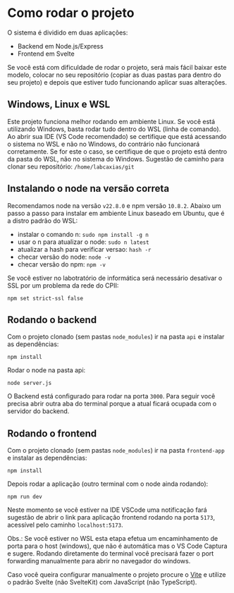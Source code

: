 # Como rodar o projeto

O sistema é dividido em duas aplicações:
 - Backend em Node.js/Express
 - Frontend em Svelte

Se você está com dificuldade de rodar o projeto, será mais fácil baixar este modelo, colocar no seu repositório (copiar as duas pastas para dentro do seu projeto) e depois que estiver tudo funcionando aplicar suas alterações.

## Windows, Linux e WSL

Este projeto funciona melhor rodando em ambiente Linux. Se você está utilizando Windows, basta rodar tudo dentro do WSL (linha de comando). Ao abrir sua IDE (VS Code recomendado) se certifique que está acessando o sistema no WSL e não no Windows, do contrário não funcionará corretamente. Se for este o caso, se certifique de que o projeto está dentro da pasta do WSL, não no sistema do Windows. Sugestão de caminho para clonar seu repositório: `/home/labcaxias/git`

## Instalando o node na versão correta

Recomendamos node na versão `v22.8.0` e npm versão `10.8.2`. Abaixo um passo a passo para instalar em ambiente Linux baseado em Ubuntu, que é a distro padrão do WSL:

 - instalar o comando n: `sudo npm install -g n`
 - usar o n para atualizar o node: `sudo n latest`
 - atualizar a hash para verificar versao: `hash -r`
 - checar versão do node: `node -v`
 - checar versão do npm: `npm -v`

Se você estiver no labotratório de informática será necessário desativar o SSL por um problema da rede do CPII:

`npm set strict-ssl false`

## Rodando o backend

Com o projeto clonado (sem pastas `node_modules`) ir na pasta `api` e instalar as dependências:

`npm install`

Rodar o node na pasta api: 

`node server.js`

O Backend está configurado para rodar na porta `3000`. Para seguir você precisa abrir outra aba do terminal porque a atual ficará ocupada com o servidor do backend.

## Rodando o frontend

Com o projeto clonado (sem pastas `node_modules`) ir na pasta `frontend-app` e instalar as dependências:

`npm install`

Depois rodar a aplicação (outro terminal com o node ainda rodando):

`npm run dev`

Neste momento se você estiver na IDE VSCode uma notificação fará sugestão de abrir o link para aplicação frontend rodando na porta `5173`, acessível pelo caminho `localhost:5173`.

Obs.: Se você estiver no WSL esta etapa efetua um encaminhamento de porta para o host (windows), que não é automática mas o VS Code Captura e sugere. Rodando diretamente do terminal você precisará fazer o port forwarding manualmente para abrir no navegador do windows.

Caso você queira configurar manualmente o projeto procure o [Vite](https://vitejs.dev/) e utilize o padrão Svelte (não SvelteKit) com JavaScript (não TypeScript).

